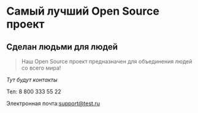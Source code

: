 # Самый лучший Open Source проект

## Сделан людьми для людей

> Наш Open Source проект предназначен для объединения людей со всего мира!


_Тут будут контакты_

Тел: 8 800 333 55 22

Электронная почта:support@test.ru
